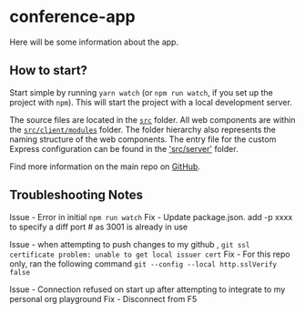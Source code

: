 # conference-app

Here will be some information about the app.

## How to start?

Start simple by running `yarn watch` (or `npm run watch`, if you set up the project with `npm`). This will start the project with a local development server.

The source files are located in the [`src`](./src) folder. All web components are within the [`src/client/modules`](./src/modules) folder. The folder hierarchy also represents the naming structure of the web components. The entry file for the custom Express configuration can be found in the ['src/server'](./src/server) folder.

Find more information on the main repo on [GitHub](https://github.com/muenzpraeger/create-lwc-app).

## Troubleshooting Notes
Issue - Error in initial `npm run watch`
Fix - Update package.json.  add -p xxxx to specify a diff port # as 3001 is already in use

Issue - when attempting to push changes to my github , `git ssl certificate problem: unable to get local issuer cert`
Fix - For this repo only, ran the following command `git --config --local http.sslVerify false`

Issue - Connection refused on start up after attempting to integrate to my personal org playground
Fix - Disconnect from F5
